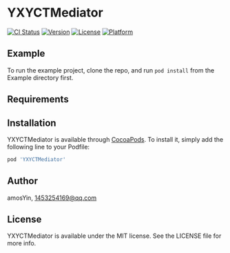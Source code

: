 # YXYCTMediator

[![CI Status](https://img.shields.io/travis/amosYin/YXYCTMediator.svg?style=flat)](https://travis-ci.org/amosYin/YXYCTMediator)
[![Version](https://img.shields.io/cocoapods/v/YXYCTMediator.svg?style=flat)](https://cocoapods.org/pods/YXYCTMediator)
[![License](https://img.shields.io/cocoapods/l/YXYCTMediator.svg?style=flat)](https://cocoapods.org/pods/YXYCTMediator)
[![Platform](https://img.shields.io/cocoapods/p/YXYCTMediator.svg?style=flat)](https://cocoapods.org/pods/YXYCTMediator)

## Example

To run the example project, clone the repo, and run `pod install` from the Example directory first.

## Requirements

## Installation

YXYCTMediator is available through [CocoaPods](https://cocoapods.org). To install
it, simply add the following line to your Podfile:

```ruby
pod 'YXYCTMediator'
```

## Author

amosYin, 1453254169@qq.com

## License

YXYCTMediator is available under the MIT license. See the LICENSE file for more info.
